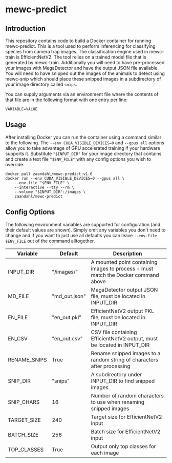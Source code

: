 # mewc-predict

## Introduction
This repository contains code to build a Docker container for running mewc-predict. This is a tool used to perform inferencing for classifying species from camera trap images. The classification engine used in mewc-train is EfficientNetV2. The tool relies on a trained model file that is generated by mewc-train. Additionally you will need to have pre-processed your images with MegaDetector and have the output JSON file available. You will need to have snipped out the images of the animals to detect using mewc-snip which should place these snipped images in a subdirectory of your image directory called `snips`.

You can supply arguments via an environment file where the contents of that file are in the following format with one entry per line:
```
VARIABLE=VALUE
```

## Usage

After installing Docker you can run the container using a command similar to the following. The `--env CUDA_VISIBLE_DEVICES=0` and `--gpus all` options allow you to take advantage of GPU accelerated training if your hardware supports it. Substitute `"$INPUT_DIR"` for your image directory that contains  and create a text file `"$ENV_FILE"` with any config options you wish to override. 

```
docker pull zaandahl/mewc-predict:v1.0
docker run --env CUDA_VISIBLE_DEVICES=0 --gpus all \ 
    --env-file "$ENV_FILE" \
    --interactive --tty --rm \
    --volume "$INPUT_DIR":/images \
    zaandahl/mewc-predict
```

## Config Options

The following environment variables are supported for configuration (and their default values are shown). Simply omit any variables you don't need to change and if you want to just use all defaults you can leave `--env-file $ENV_FILE` out of the command alltogether. 


| Variable | Default | Description |
| ---------|---------|------------ |
| INPUT_DIR | "/images/" | A mounted point containing images to process - must match the Docker command above |
| MD_FILE | "md_out.json" | MegaDetector output JSON file, must be located in INPUT_DIR |
| EN_FILE | "en_out.pkl" | EfficientNetV2 output PKL file, must be located in INPUT_DIR |
| EN_CSV | "en_out.csv" | CSV file containing EfficientNetV2 output, must be located in INPUT_DIR |
| RENAME_SNIPS | True | Rename snipped images to a random string of characters after processing |
| SNIP_DIR | "snips" | A subdirectory under INPUT_DIR to find snipped images |
| SNIP_CHARS | 16 | Number of random characters to use when renaming snipped images |
| TARGET_SIZE | 240 | Target size for EfficientNetV2 input |
| BATCH_SIZE | 256 | Batch size for EfficientNetV2 input |
| TOP_CLASSES | True | Output only top classes for each image |

